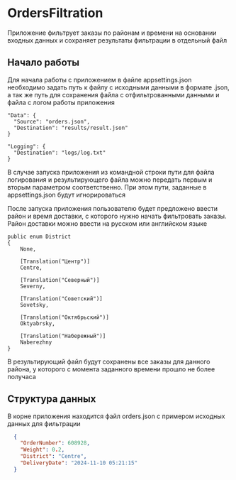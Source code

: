 # OrdersFiltration

Приложение фильтрует заказы по районам и времени на основании входных данных и сохраняет результаты фильтрации в отдельный файл

## Начало работы
Для начала работы с приложением в файле appsettings.json необходимо задать путь к файлу с исходными данными в формате .json, а так же путь для сохранения файла с отфильтрованными данными и файла с логом работы приложения

```
"Data": {
  "Source": "orders.json",
  "Destination": "results/result.json"
}

"Logging": {
  "Destination": "logs/log.txt"
}
```

В случае запуска приложения из командной строки пути для файла логирования и результирующего файла можно передать первым и вторым параметром соответственно. При этом пути, заданные в appsettings.json будут игнорироваться

После запуска приложения пользователю будет предложено ввести район и время доставки, с которого нужно начать фильтровать заказы. Район доставки можно ввести на русском или английском языке

```
public enum District
{
    None,

    [Translation("Центр")]
    Centre,

    [Translation("Северный")]
    Severny,

    [Translation("Советский")]
    Sovetsky,

    [Translation("Октябрьский")]
    Oktyabrsky,

    [Translation("Набережный")]
    Naberezhny
}
```

В результирующий файл будут сохранены все заказы для данного района, у которого с момента заданного времени прошло не более получаса

## Структура данных

В корне приложения находится файл orders.json с примером исходных данных для фильтрации

```json
  {
    "OrderNumber": 608928,
    "Weight": 0.2,
    "District": "Centre",
    "DeliveryDate": "2024-11-10 05:21:15"
  }
```
